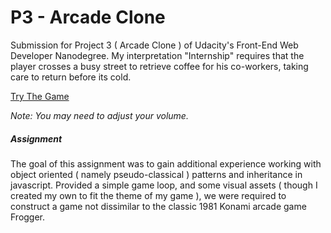 P3 - Arcade Clone
=======================

Submission for Project 3 ( Arcade Clone ) of Udacity's Front-End Web Developer Nanodegree. My interpretation "Internship" requires that the player crosses a busy street to retrieve coffee for his co-workers, taking care to return before its cold.

[Try The Game](http://jgroeder.github.io/frontend-nanodegree-arcade-game/)

*Note: You may need to adjust your volume.*

##### Assignment

The goal of this assignment was to gain additional experience working with object oriented ( namely pseudo-classical ) patterns and inheritance in javascript. Provided a simple game loop, and some visual assets ( though I created my own to fit the theme of my game ), we were required to construct a game not dissimilar to the classic 1981 Konami arcade game Frogger.
